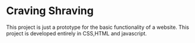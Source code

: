 # Craving Shraving
This project is just a prototype for the basic functionality of a website. This project is developed entirely in CSS,HTML and javascript.
